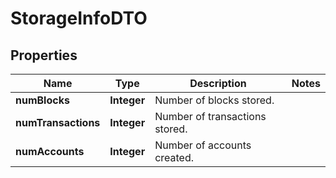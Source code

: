 

# StorageInfoDTO


## Properties

| Name | Type | Description | Notes |
|------------ | ------------- | ------------- | -------------|
|**numBlocks** | **Integer** | Number of blocks stored. |  |
|**numTransactions** | **Integer** | Number of transactions stored. |  |
|**numAccounts** | **Integer** | Number of accounts created. |  |



